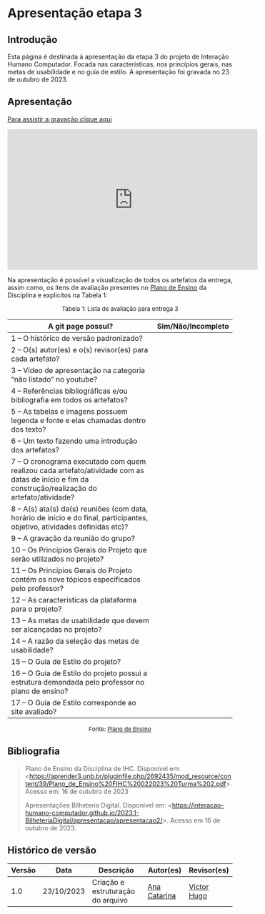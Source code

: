 # Apresentação etapa 3

## Introdução

Esta página é destinada à apresentação da etapa 3 do projeto de Interação Humano Computador. Focada nas características, nos princípios gerais, nas metas de usabilidade e no guia de estilo. A apresentação foi gravada no 23 de outubro de 2023.


## Apresentação

[Para assistir a gravação clique aqui](https://www.youtube.com/embed/7fP2IvI8hOc?si=F4S8sGZuueULHJrj)

<center>

<iframe width="560" height="315" src="https://www.youtube.com/embed/7fP2IvI8hOc?si=F4S8sGZuueULHJrj" title="Apresentação 3" frameborder="0" allow="accelerometer; autoplay; clipboard-write; encrypted-media; gyroscope; picture-in-picture; web-share" allowfullscreen></iframe>


</center>

Na apresentação é possível a visualização de todos os artefatos da entrega, assim como, os itens de avaliação presentes no [Plano de Ensino](https://aprender3.unb.br/pluginfile.php/2692435/mod_resource/content/39/Plano_de_Ensino%20FIHC%20022023%20Turma%202.pdf) da Disciplina e explicitos na Tabela 1:

<center>
<font size="2"><p style="text-align: center">Tabela 1: Lista de avaliação para entrega 3</p></font>

A git page possui?  | Sim/Não/Incompleto
--------- | ------
1 – O histórico de versão padronizado? |
2 – O(s) autor(es) e o(s) revisor(es) para cada artefato? |
3 – Vídeo de apresentação na categoria “não listado” no youtube? |
4 – Referências bibliográficas e/ou bibliografia em todos os artefatos? | 
5 – As tabelas e imagens possuem legenda e fonte e elas chamadas dentro dos texto? | 
6 – Um texto fazendo uma introdução dos artefatos? |
7 – O cronograma executado com quem realizou cada artefato/atividade com as datas de início e fim da construção/realização do artefato/atividade? | 
8 – A(s) ata(s) da(s) reuniões (com data, horário de início e do final, participantes, objetivo, atividades definidas etc)? | 
9 – A gravação da reunião do grupo? | 
10 – Os Princípios Gerais do Projeto que serão utilizados no projeto?  | 
11 – Os Princípios Gerais do Projeto contém os nove tópicos especificados pelo professor? | 
12 – As características da plataforma para o projeto? | 
13 – As metas de usabilidade que devem ser alcançadas no projeto? | 
14 – A razão da seleção das metas de usabilidade? | 
15 – O Guia de Estilo do projeto?  | 
16 – O Guia de Estilo do projeto possui a estrutura demandada pelo professor no plano de ensino? | 
17 – O Guia de Estilo corresponde ao site avaliado? | 



<font size="2"><p style="text-align: center">Fonte: [Plano de Ensino](https://aprender3.unb.br/pluginfile.php/2692435/mod_resource/content/39/Plano_de_Ensino%20FIHC%20022023%20Turma%202.pdf)</p></font>

</center>



## Bibliografia

> Plano de Ensino da Disciplina de IHC. Disponível em: <<https://aprender3.unb.br/pluginfile.php/2692435/mod_resource/content/39/Plano_de_Ensino%20FIHC%20022023%20Turma%202.pdf>>. Acesso em: 16 de outubro de 2023
>
> Apresentações Bilheteria Digital. Disponível em: <<https://interacao-humano-computador.github.io/2023.1-BilheteriaDigital/apresentacao/apresentacao2/>>. Acesso em 16 de outubro de 2023.


## Histórico de versão

| Versão |    Data    | Descrição                         | Autor(es)                                      | Revisor(es)                                    |
| ------ | :--------: | --------------------------------- | ---------------------------------------------- | ---------------------------------------------- |
| 1.0    | 23/10/2023 | Criação e estruturação do arquivo | [Ana Catarina](https://github.com/an4catarina) | [Victor Hugo](https://github.com/ViictorHugoo) |
